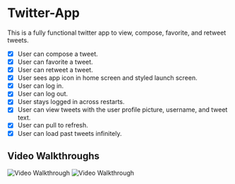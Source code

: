 # Twitter-App
This is a fully functional twitter app to view, compose, favorite, and retweet tweets.

- [X] User can compose a tweet. 
- [X] User can favorite a tweet. 
- [X] User can retweet a tweet. 
- [X] User sees app icon in home screen and styled launch screen. 
- [X] User can log in. 
- [X] User can log out. 
- [X] User stays logged in across restarts. 
- [X] User can view tweets with the user profile picture, username, and tweet text. 
- [X] User can pull to refresh. 
- [X] User can load past tweets infinitely. 

## Video Walkthroughs

<img src='https://imgur.com/3wVz5BK.gif' title='Video Walkthrough' width='' alt='Video Walkthrough' />

<img src='https://imgur.com/HjnpjsZ.gif' title='Video Walkthrough' width='' alt='Video Walkthrough' />


